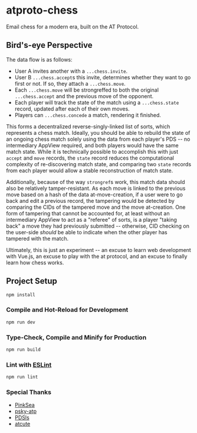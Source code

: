 # atproto-chess

Email chess for a modern era, built on the AT Protocol.

## Bird's-eye Perspective

The data flow is as follows:

- User A invites another with a `...chess.invite`.
- User B `...chess.accept`s this invite, determines whether they want to go first or not. If so, they attach a `...chess.move`.
- Each `...chess.move` will be strongreffed to both the original `...chess.accept` and the previous move of the opponent.
- Each player will track the state of the match using a `...chess.state` record, updated after each of their own moves.
- Players can `...chess.concede` a match, rendering it finished.

This forms a decentralized reverse-singly-linked list of sorts, which represents a chess match. Ideally, you should be able to rebuild the state of an ongoing chess match solely using the data from each player's PDS -- no intermediary AppView required, and both players would have the same match state. While it is technically possible to accomplish this with just `accept` and `move` records, the `state` record reduces the computational complexity of re-discovering match state, and comparing two `state` records from each player would allow a stable reconstruction of match state.

Additionally, because of the way `strongref`s work, this match data should also be relatively tamper-resistant. As each move is linked to the previous move based on a hash of the data at-move-creation, if a user were to go back and edit a previous record, the tampering would be detected by comparing the CIDs of the tampered move and the move at-creation. One form of tampering that cannot be accounted for, at least without an intermediary AppView to act as a "referee" of sorts, is a player "taking back" a move they had previously submitted -- otherwise, CID checking on the user-side _should_ be able to indicate when the other player has tampered with the match.

Ultimately, this is just an experiment -- an excuse to learn web development with Vue.js, an excuse to play with the at protocol, and an excuse to finally learn how chess works.

## Project Setup

```sh
npm install
```

### Compile and Hot-Reload for Development

```sh
npm run dev
```

### Type-Check, Compile and Minify for Production

```sh
npm run build
```

### Lint with [ESLint](https://eslint.org/)

```sh
npm run lint
```

### Special Thanks

- [PinkSea](https://github.com/shinolabs/PinkSea)
- [psky-atp](https://github.com/psky-atp/)
- [PDSls](https://github.com/notjuliet/pdsls)
- [atcute](https://codeberg.org/mary-ext/atcute)
